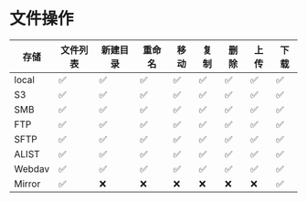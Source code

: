 # 文件操作

| 存储    | 文件列表 | 新建目录 | 重命名 | 移动 | 复制 | 删除 | 上传 | 下载 |
|--------|--------|--------|-------|-----|-----|-----|-----|-----|
| local  | ✅     | ✅     | ✅    | ✅  | ✅  | ✅  | ✅  | ✅  |
| S3     | ✅     | ✅     | ✅    | ✅  | ✅  | ✅  | ✅  | ✅  |
| SMB    | ✅     | ✅     | ✅    | ✅  | ✅  | ✅  | ✅  | ✅  |
| FTP    | ✅     | ✅     | ✅    | ✅  | ✅  | ✅  | ✅  | ✅  |
| SFTP   | ✅     | ✅     | ✅    | ✅  | ✅  | ✅  | ✅  | ✅  |
| ALIST  | ✅     | ✅     | ✅    | ✅  | ✅  | ✅  | ✅  | ✅  |
| Webdav | ✅     | ✅     | ✅    | ✅  | ✅  | ✅  | ✅  | ✅  |
| Mirror | ✅     | ❌     | ❌    | ❌  | ❌  | ❌  | ❌  | ✅  |
